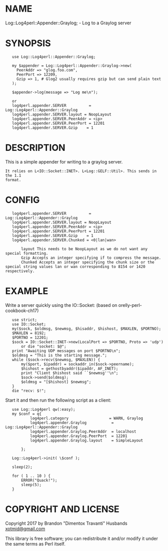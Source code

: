 # NAME

Log::Log4perl::Appender::Graylog; - Log to a Graylog server

# SYNOPSIS

       use Log::Log4perl::Appender::Graylog;
    
       my $appender = Log::Log4perl::Appender::Graylog->new(
         PeerAddr => "glog.foo.com",
         PeerPort => 12209,
         Gzip => 1, # Glog2 usually requires gzip but can send plain text
       );
    
       $appender->log(message => "Log me\n");
    
       or
       log4perl.appender.SERVER          = Log::Log4perl::Appender::Graylog
       log4perl.appender.SERVER.layout = NoopLayout
       log4perl.appender.SERVER.PeerAddr = <ip>
       log4perl.appender.SERVER.PeerPort = 12201
       log4perl.appender.SERVER.Gzip    = 1
    

# DESCRIPTION

This is a simple appender for writing to a graylog server.

    It relies on L<IO::Socket::INET>. L<Log::GELF::Util>. This sends in the 1.1
    format. 

# CONFIG

       log4perl.appender.SERVER          = Log::Log4perl::Appender::Graylog
       log4perl.appender.SERVER.layout = NoopLayout
       log4perl.appender.SERVER.PeerAddr = <ip>
       log4perl.appender.SERVER.PeerPort = 12201
       log4perl.appender.SERVER.Gzip    = 1
       log4perl.appender.SERVER.Chunked = <0|lan|wan> 
       
           layout This needs to be NoopLayout as we do not want any special formatting.
           Gzip Accepts an integer specifying if to compress the message. 
           Chunked Accepts an integer specifying the chunk size or the special string values lan or wan corresponding to 8154 or 1420 respectively.
    

# EXAMPLE

Write a server quickly using the IO::Socket:
(based on orelly-perl-cookbook-ch17)

       use strict;
       use IO::Socket;
       my($sock, $oldmsg, $newmsg, $hisaddr, $hishost, $MAXLEN, $PORTNO);
       $MAXLEN = 8192;
       $PORTNO = 12201;
       $sock = IO::Socket::INET->new(LocalPort => $PORTNO, Proto => 'udp')
           or die "socket: $@";
       print "Awaiting UDP messages on port $PORTNO\n";
       $oldmsg = "This is the starting message.";
       while ($sock->recv($newmsg, $MAXLEN)) {
           my($port, $ipaddr) = sockaddr_in($sock->peername);
           $hishost = gethostbyaddr($ipaddr, AF_INET);
           print "Client $hishost said ``$newmsg''\n";
           $sock->send($oldmsg);
           $oldmsg = "[$hishost] $newmsg";
       } 
       die "recv: $!";
    

Start it and then run the following script as a client:

       use Log::Log4perl qw(:easy);
       my $conf = q{
               log4perl.category                  = WARN, Graylog
               log4perl.appender.Graylog           = Log::Log4perl::Appender::Graylog
               log4perl.appender.Graylog.PeerAddr  = localhost
               log4perl.appender.Graylog.PeerPort  = 12201
               log4perl.appender.Graylog.layout    = SimpleLayout
               
           };
       
       Log::Log4perl->init( \$conf );
       
       sleep(2);
       
       for ( 1 .. 10 ) {
           ERROR("Quack!");
           sleep(5);
       }
    

# COPYRIGHT AND LICENSE

Copyright 2017 by Brandon "Dimentox Travanti" Husbands <xotmid@gmail.com> 

This library is free software; you can redistribute it and/or modify
it under the same terms as Perl itself. 
